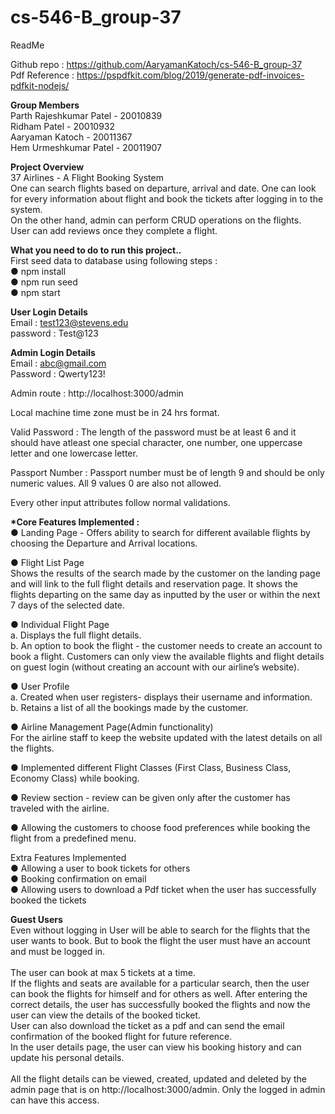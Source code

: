 # cs-546-B_group-37
ReadMe

Github repo : https://github.com/AaryamanKatoch/cs-546-B_group-37 <br>
Pdf Reference : https://pspdfkit.com/blog/2019/generate-pdf-invoices-pdfkit-nodejs/

<b>Group Members</b><br>
Parth Rajeshkumar Patel - 20010839<br>
Ridham Patel - 20010932<br>
Aaryaman Katoch - 20011367<br>
Hem Urmeshkumar Patel - 20011907

<b>Project Overview</b><br>
37 Airlines - A Flight Booking System<br>
One can search flights based on departure, arrival and date. One can look for every information about flight and book the tickets after logging in to the system.<br>
On the other hand, admin can perform CRUD operations on the flights.<br>
User can add reviews once they complete a flight.

<b>What you need to do to run this project..</b><br>
First seed data to database using following steps :<br>
● npm install<br>
● npm run seed<br>
● npm start

<b>User Login Details</b><br>
Email : test123@stevens.edu<br>
password : Test@123

<b>Admin Login Details</b><br>
Email : abc@gmail.com<br>
Password : Qwerty123!

Admin route : http://localhost:3000/admin

Local machine time zone must be in 24 hrs format.

Valid Password : The length of the password must be at least 6 and it should have atleast one
special character, one number, one uppercase letter and one lowercase letter.

Passport Number : Passport number must be of length 9 and should be only numeric values. All 9 values 0 are also not allowed.

Every other input attributes follow normal validations.

<b>*Core Features Implemented :</b><br>
● Landing Page - Offers ability to search for different available flights by choosing the Departure and Arrival locations.

● Flight List Page<br>
Shows the results of the search made by the customer on the landing page and will
link to the full flight details and reservation page.
It shows the flights departing on the same day as inputted by the user or within the next
7 days of the selected date.

● Individual Flight Page<br>
a. Displays the full flight details.<br>
b. An option to book the flight - the customer needs to create an account to book a flight.
Customers can only view the available flights and flight details on guest login (without
creating an account with our airline’s website).

● User Profile<br>
a. Created when user registers- displays their username and information.<br>
b. Retains a list of all the bookings made by the customer.

● Airline Management Page(Admin functionality)<br>
For the airline staff to keep the website updated with the latest details on all the flights.

● Implemented different Flight Classes (First Class, Business Class, Economy Class)
while booking.

● Review section - review can be given only after the customer has traveled with the
airline.

● Allowing the customers to choose food preferences while booking the flight from a
predefined menu.



Extra Features Implemented<br>
● Allowing a user to book tickets for others<br>
● Booking confirmation on email<br>
● Allowing users to download a Pdf ticket when the user has successfully booked the tickets



<b>Guest Users</b><br>
Even without logging in User will be able to search for the flights that the user wants to book.
But to book the flight the user must have an account and must be logged in. <br>
<br>
The user can book at max 5 tickets at a time.<br>
If the flights and seats are available for a particular search, then the
user can book the flights for himself and for others as well. After entering the correct details, the
user has successfully booked the flights and now the user can view the details of the booked
ticket. <br>
User can also download the ticket as a pdf and can send the email confirmation of
the booked flight for future reference. <br>
In the user details page, the user can view his booking
history and can update his personal details. <br><br>
All the flight details can be viewed, created,
updated and deleted by the admin page that is on http://localhost:3000/admin. Only the logged
in admin can have this access.
